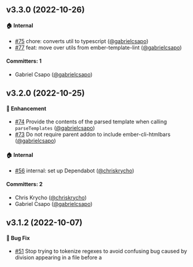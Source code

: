 
## v3.3.0 (2022-10-26)

#### :house: Internal
* [#75](https://github.com/ember-template-imports/ember-template-imports/pull/75) chore: converts util to typescript ([@gabrielcsapo](https://github.com/gabrielcsapo))
* [#77](https://github.com/ember-template-imports/ember-template-imports/pull/77) feat: move over utils from ember-template-lint ([@gabrielcsapo](https://github.com/gabrielcsapo))

#### Committers: 1
- Gabriel Csapo ([@gabrielcsapo](https://github.com/gabrielcsapo))


## v3.2.0 (2022-10-25)

#### :rocket: Enhancement
* [#74](https://github.com/ember-template-imports/ember-template-imports/pull/74) Provide the contents of the parsed template when calling `parseTemplates` ([@gabrielcsapo](https://github.com/gabrielcsapo))
* [#73](https://github.com/ember-template-imports/ember-template-imports/pull/73) Do not require parent addon to include ember-cli-htmlbars ([@gabrielcsapo](https://github.com/gabrielcsapo))

#### :house: Internal
* [#56](https://github.com/ember-template-imports/ember-template-imports/pull/56) internal: set up Dependabot ([@chriskrycho](https://github.com/chriskrycho))

#### Committers: 2
- Chris Krycho ([@chriskrycho](https://github.com/chriskrycho))
- Gabriel Csapo ([@gabrielcsapo](https://github.com/gabrielcsapo))


## v3.1.2 (2022-10-07)

#### :bug: Bug Fix
* [#51](https://github.com/ember-template-imports/ember-template-imports/pull/51) Stop trying to tokenize regexes to avoid confusing bug caused by division appearing in a file before a <template> tag ([@lukemelia](https://github.com/lukemelia))
* [#54](https://github.com/ember-template-imports/ember-template-imports/pull/54) Fix build failures due to backticks within in template tags ([@lukemelia](https://github.com/lukemelia))

#### :memo: Documentation
* [#55](https://github.com/ember-template-imports/ember-template-imports/pull/55) Fix parse function comments ([@backspace](https://github.com/backspace))

#### Committers: 3
- Buck Doyle ([@backspace](https://github.com/backspace))
- Luke Melia ([@lukemelia](https://github.com/lukemelia))
- [@NullVoxPopuli](https://github.com/NullVoxPopuli)

## v3.1.1 (2022-08-28)

#### :bug: Bug Fix
* [#50](https://github.com/ember-template-imports/ember-template-imports/pull/50) Include the correct import name in `parseTemplates` results ([@rwjblue](https://github.com/rwjblue))

#### Committers: 1
- Robert Jackson ([@rwjblue](https://github.com/rwjblue))


## v3.1.0 (2022-08-24)

#### :rocket: Enhancement
* [#47](https://github.com/ember-template-imports/ember-template-imports/pull/47) Update `TemplateLiteralMatch` to include source `importPath` and `importIdentifier` ([@nlfurniss](https://github.com/nlfurniss))

#### Committers: 1
- Nathaniel Furniss ([@nlfurniss](https://github.com/nlfurniss))


## v3.0.1 (2022-06-07)

#### :bug: Bug Fix
* [#41](https://github.com/ember-template-imports/ember-template-imports/pull/41) Correctly support multiple template parsing fn from same path ([@ventuno](https://github.com/ventuno))

#### :house: Internal
* [#40](https://github.com/ember-template-imports/ember-template-imports/pull/40) Improve parallelization in CI ([@chriskrycho](https://github.com/chriskrycho))

#### Committers: 2
- Chris Krycho ([@chriskrycho](https://github.com/chriskrycho))
- [@ventuno](https://github.com/ventuno)


## v3.0.0 (2022-05-18)

#### :boom: Breaking Change
* [#37](https://github.com/ember-template-imports/ember-template-imports/pull/37) Update parseTemplates to filter by tagName ([@ventuno](https://github.com/ventuno))

#### :rocket: Enhancement
* [#37](https://github.com/ember-template-imports/ember-template-imports/pull/37) Update parseTemplates to filter by tagName ([@ventuno](https://github.com/ventuno))

#### :memo: Documentation
* [#34](https://github.com/ember-template-imports/ember-template-imports/pull/34) Fix broken link ([@kaermorchen](https://github.com/kaermorchen))
* [#24](https://github.com/ember-template-imports/ember-template-imports/pull/24) start a README section for editor integration links ([@ef4](https://github.com/ef4))
* [#32](https://github.com/ember-template-imports/ember-template-imports/pull/32) Fix missing quotes in reference-imports section ([@NullVoxPopuli](https://github.com/NullVoxPopuli))

#### :house: Internal
* [#36](https://github.com/ember-template-imports/ember-template-imports/pull/36) Adds a basic node-land test harness. ([@rwjblue](https://github.com/rwjblue))

#### Committers: 5
- Edward Faulkner ([@ef4](https://github.com/ef4))
- Robert Jackson ([@rwjblue](https://github.com/rwjblue))
- Stanislav Romanov ([@kaermorchen](https://github.com/kaermorchen))
- [@NullVoxPopuli](https://github.com/NullVoxPopuli)
- [@ventuno](https://github.com/ventuno)

## v2.0.1 (2022-01-01)

#### :bug: Bug Fix
* [#30](https://github.com/ember-template-imports/ember-template-imports/pull/30) declare magic string dependency ([@NullVoxPopuli](https://github.com/NullVoxPopuli))
* [#29](https://github.com/ember-template-imports/ember-template-imports/pull/29) Do not add the babel plugin if it's already present ([@NullVoxPopuli](https://github.com/NullVoxPopuli))

#### :memo: Documentation
* [#27](https://github.com/ember-template-imports/ember-template-imports/pull/27) Add reference for built-in helpers/modifiers/components ([@NullVoxPopuli](https://github.com/NullVoxPopuli))

#### Committers: 1
- [@NullVoxPopuli](https://github.com/NullVoxPopuli)


## v2.0.0 (2021-12-15)

#### :boom: Breaking Change
* [#25](https://github.com/ember-template-imports/ember-template-imports/pull/25) Support Embroider + HTMLBars 6 ([@dfreeman](https://github.com/dfreeman))

#### Committers: 1
- Dan Freeman ([@dfreeman](https://github.com/dfreeman))


## v1.1.1 (2021-03-25)

#### :bug: Bug Fix
* [#16](https://github.com/ember-template-imports/ember-template-imports/pull/16) Make getting the template compiler path lazy ([@pzuraq](https://github.com/pzuraq))

#### Committers: 1
- Chris Garrett ([@pzuraq](https://github.com/pzuraq))


## v1.1.0 (2021-03-25)

#### :rocket: Enhancement
* [#15](https://github.com/ember-template-imports/ember-template-imports/pull/15) Update to using babel-plugin-htmlbars-inline-precompile preprocessor ([@pzuraq](https://github.com/pzuraq))

#### Committers: 2
- Chris Garrett ([@pzuraq](https://github.com/pzuraq))
- Eric Kelly ([@HeroicEric](https://github.com/HeroicEric))


## v1.0.1 (2021-02-25)

#### :bug: Bug Fix
* [#5](https://github.com/ember-template-imports/ember-template-imports/pull/5) Ensure this addon is included before ember-cli-htmlbars ([@pzuraq](https://github.com/pzuraq))

#### Committers: 2
- Chris Garrett ([@pzuraq](https://github.com/pzuraq))
- James C. Davis ([@jamescdavis](https://github.com/jamescdavis))

## v1.0.0 (2021-02-25)

# Changelog
